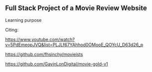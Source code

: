 ## Full Stack Project of a Movie Review Website
Learning purpose

Citing:

https://www.youtube.com/watch?v=5PdEmeopJVQ&list=PLJLf67YAhhod0OMooE_QOYcU_D63d26_p

https://github.com/fhsinchy/movieists

https://github.com/GavinLonDigital/movie-gold-v1